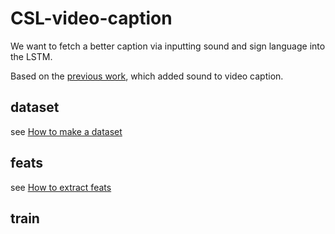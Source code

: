 # CSL-video-caption

We want to fetch a better caption via inputting sound and sign language into the LSTM.

Based on the [previous work](https://github.com/Paymemoney/Video-Caption), which added sound to video caption.

## dataset

see [How to make a dataset](dataset/README.md)

## feats

see [How to extract feats](feats/README.md)

## train
